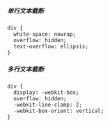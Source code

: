 ##### 单行文本截断
```
div {
  white-space: nowrap;
  overflow: hidden;
  text-overflow: ellipsis;
}
```
##### 多行文本截断

```
div {
  display: -webkit-box;
  overflow: hidden;
  -webkit-line-clamp: 2;
  -webkit-box-orient: vertical;
}
```